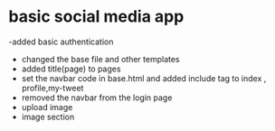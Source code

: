 # basic social media app 

-added basic authentication
- changed the base file and other templates
- added title(page) to pages
- set the navbar code in base.html and added include tag to index , profile,my-tweet
- removed the navbar from the login page
- upload image 
- image section
